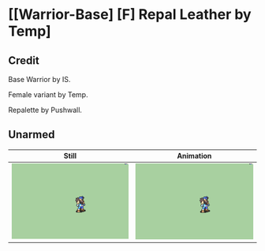 # [\[Warrior-Base\] \[F\] Repal Leather by Temp]

## Credit

Base Warrior by IS.

Female variant by Temp.

Repalette by Pushwall.
	
## Unarmed

| Still | Animation |
| :---: | :-------: |
| ![Unarmed still](./Unarmed_000.png) | ![Unarmed animation](./Unarmed.gif) |
